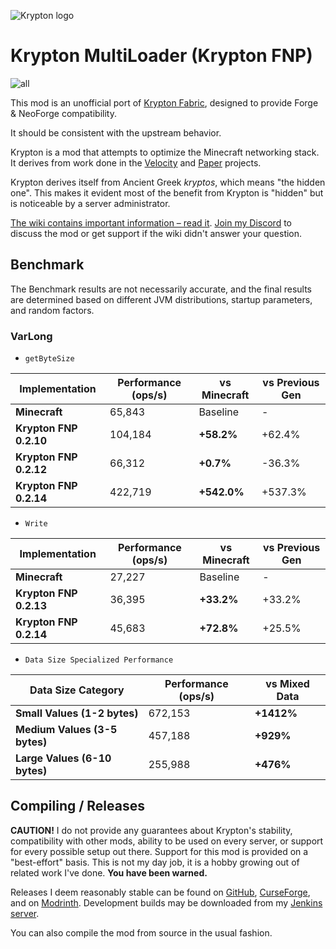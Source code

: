 ![Krypton logo](https://user-images.githubusercontent.com/16436212/102424564-692de280-3fd9-11eb-98a2-ac125cb8e507.png)

# Krypton MultiLoader (Krypton FNP)

![all](https://img.shields.io/badge/environment-any-4caf50?style=flat-square)

This mod is an unofficial port of [Krypton Fabric](https://modrinth.com/mod/krypton), designed to provide Forge &
NeoForge compatibility.

It should be consistent with the upstream behavior.

Krypton is a mod that attempts to optimize the Minecraft networking stack. It derives from work
done in the [Velocity](https://velocitypowered.com/) and [Paper](https://papermc.io) projects.

Krypton derives itself from Ancient Greek _kryptos_, which means "the hidden one". This makes
it evident most of the benefit from Krypton is "hidden" but is noticeable by a server administrator.

[The wiki contains important information &ndash; read it](https://github.com/astei/krypton/wiki).
[Join my Discord](https://discord.gg/RUGArxEQ8J) to discuss the mod or get support if the wiki didn't
answer your question.

## Benchmark

The Benchmark results are not necessarily accurate,
and the final results are determined based on different JVM distributions, startup parameters, and random factors.

### VarLong

- `getByteSize`

| Implementation         | Performance (ops/s) | vs Minecraft | vs Previous Gen |
|------------------------|---------------------|--------------|-----------------|
| **Minecraft**          | 65,843              | Baseline     | -               |
| **Krypton FNP 0.2.10** | 104,184             | **+58.2%**   | +62.4%          |
| **Krypton FNP 0.2.12** | 66,312              | **+0.7%**    | -36.3%          |
| **Krypton FNP 0.2.14** | 422,719             | **+542.0%**  | +537.3%         |

- `Write`

| Implementation         | Performance (ops/s) | vs Minecraft | vs Previous Gen |
|------------------------|---------------------|--------------|-----------------|
| **Minecraft**          | 27,227              | Baseline     | -               |
| **Krypton FNP 0.2.13** | 36,395              | **+33.2%**   | +33.2%          |
| **Krypton FNP 0.2.14** | 45,683              | **+72.8%**   | +25.5%          |

- `Data Size Specialized Performance`

| Data Size Category            | Performance (ops/s) | vs Mixed Data |
|-------------------------------|---------------------|---------------|
| **Small Values (1-2 bytes)**  | 672,153             | **+1412%**    |
| **Medium Values (3-5 bytes)** | 457,188             | **+929%**     |
| **Large Values (6-10 bytes)** | 255,988             | **+476%**     |

## Compiling / Releases

**CAUTION!** I do not provide any guarantees about Krypton's stability, compatibility with other mods,
ability to be used on every server, or support for every possible setup out there. Support
for this mod is provided on a "best-effort" basis. This is not my day job, it is a hobby
growing out of related work I've done. **You have been warned.**

Releases I deem reasonably stable can be found on [GitHub](https://github.com/astei/krypton/releases),
[CurseForge](https://www.curseforge.com/minecraft/mc-mods/krypton), and on [Modrinth](https://modrinth.com/mod/krypton).
Development builds may be downloaded from my [Jenkins server](https://ci.velocitypowered.com/job/krypton/).

You can also compile the mod from source in the usual fashion.